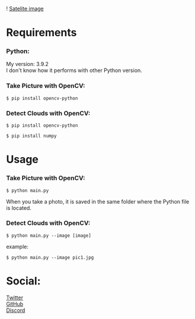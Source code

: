 ! [Satelite image](https://storage.googleapis.com/kaggle-competitions/kaggle/13333/logos/header.png?t=2019-06-07-19-02-58)

# Requirements

### Python:
My version: 3.9.2  
I don't know how it performs with other Python version.

### Take Picture with OpenCV:
```
$ pip install opencv-python
```

### Detect Clouds with OpenCV:
```
$ pip install opencv-python
```  
```
$ pip install numpy
```

# Usage
### Take Picture with OpenCV:
```
$ python main.py
```  
When you take a photo, it is saved in the same folder where the Python file is located.

### Detect Clouds with OpenCV:
```
$ python main.py --image [image]
```  
example:  
```
$ python main.py --image pic1.jpg
```
# Social:
[Twitter](https://twitter.com/420johann)  
[GitHub](https://github.com/JohannLULW/)  
[Discord](https://discord.gg/zhdbzgTD)
